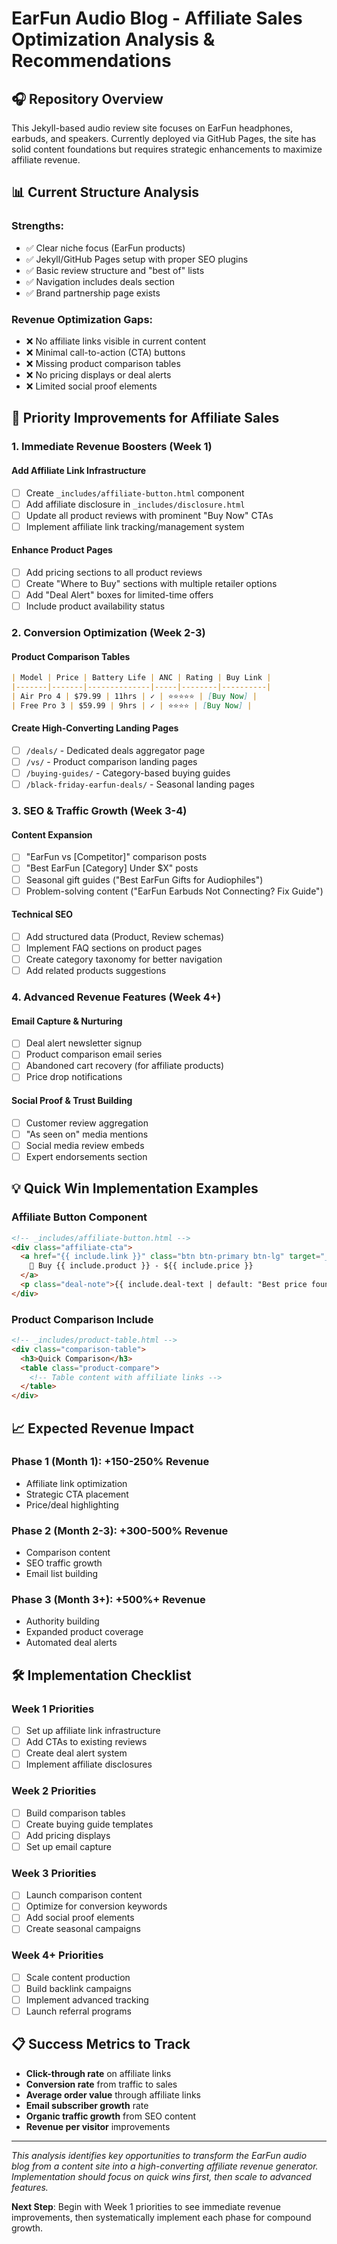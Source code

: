 # EarFun Audio Blog - Affiliate Sales Optimization Analysis & Recommendations

## 🎧 Repository Overview

This Jekyll-based audio review site focuses on EarFun headphones, earbuds, and speakers. Currently deployed via GitHub Pages, the site has solid content foundations but requires strategic enhancements to maximize affiliate revenue.

## 📊 Current Structure Analysis

### Strengths:
- ✅ Clear niche focus (EarFun products)
- ✅ Jekyll/GitHub Pages setup with proper SEO plugins
- ✅ Basic review structure and "best of" lists
- ✅ Navigation includes deals section
- ✅ Brand partnership page exists

### Revenue Optimization Gaps:
- ❌ No affiliate links visible in current content
- ❌ Minimal call-to-action (CTA) buttons
- ❌ Missing product comparison tables
- ❌ No pricing displays or deal alerts
- ❌ Limited social proof elements

## 🚀 Priority Improvements for Affiliate Sales

### 1. **Immediate Revenue Boosters (Week 1)**

#### Add Affiliate Link Infrastructure
- [ ] Create `_includes/affiliate-button.html` component
- [ ] Add affiliate disclosure in `_includes/disclosure.html`
- [ ] Update all product reviews with prominent "Buy Now" CTAs
- [ ] Implement affiliate link tracking/management system

#### Enhance Product Pages
- [ ] Add pricing sections to all product reviews
- [ ] Create "Where to Buy" sections with multiple retailer options
- [ ] Add "Deal Alert" boxes for limited-time offers
- [ ] Include product availability status

### 2. **Conversion Optimization (Week 2-3)**

#### Product Comparison Tables
```markdown
| Model | Price | Battery Life | ANC | Rating | Buy Link |
|-------|-------|--------------|-----|--------|----------|
| Air Pro 4 | $79.99 | 11hrs | ✓ | ⭐⭐⭐⭐⭐ | [Buy Now] |
| Free Pro 3 | $59.99 | 9hrs | ✓ | ⭐⭐⭐⭐ | [Buy Now] |
```

#### Create High-Converting Landing Pages
- [ ] `/deals/` - Dedicated deals aggregator page
- [ ] `/vs/` - Product comparison landing pages
- [ ] `/buying-guides/` - Category-based buying guides
- [ ] `/black-friday-earfun-deals/` - Seasonal landing pages

### 3. **SEO & Traffic Growth (Week 3-4)**

#### Content Expansion
- [ ] "EarFun vs [Competitor]" comparison posts
- [ ] "Best EarFun [Category] Under $X" posts
- [ ] Seasonal gift guides ("Best EarFun Gifts for Audiophiles")
- [ ] Problem-solving content ("EarFun Earbuds Not Connecting? Fix Guide")

#### Technical SEO
- [ ] Add structured data (Product, Review schemas)
- [ ] Implement FAQ sections on product pages
- [ ] Create category taxonomy for better navigation
- [ ] Add related products suggestions

### 4. **Advanced Revenue Features (Week 4+)**

#### Email Capture & Nurturing
- [ ] Deal alert newsletter signup
- [ ] Product comparison email series
- [ ] Abandoned cart recovery (for affiliate products)
- [ ] Price drop notifications

#### Social Proof & Trust Building
- [ ] Customer review aggregation
- [ ] "As seen on" media mentions
- [ ] Social media review embeds
- [ ] Expert endorsements section

## 💡 Quick Win Implementation Examples

### Affiliate Button Component
```html
<!-- _includes/affiliate-button.html -->
<div class="affiliate-cta">
  <a href="{{ include.link }}" class="btn btn-primary btn-lg" target="_blank" rel="nofollow sponsored">
    🛒 Buy {{ include.product }} - ${{ include.price }}
  </a>
  <p class="deal-note">{{ include.deal-text | default: "Best price found" }}</p>
</div>
```

### Product Comparison Include
```html
<!-- _includes/product-table.html -->
<div class="comparison-table">
  <h3>Quick Comparison</h3>
  <table class="product-compare">
    <!-- Table content with affiliate links -->
  </table>
</div>
```

## 📈 Expected Revenue Impact

### Phase 1 (Month 1): +150-250% Revenue
- Affiliate link optimization
- Strategic CTA placement
- Price/deal highlighting

### Phase 2 (Month 2-3): +300-500% Revenue
- Comparison content
- SEO traffic growth
- Email list building

### Phase 3 (Month 3+): +500%+ Revenue
- Authority building
- Expanded product coverage
- Automated deal alerts

## 🛠️ Implementation Checklist

### Week 1 Priorities
- [ ] Set up affiliate link infrastructure
- [ ] Add CTAs to existing reviews
- [ ] Create deal alert system
- [ ] Implement affiliate disclosures

### Week 2 Priorities
- [ ] Build comparison tables
- [ ] Create buying guide templates
- [ ] Add pricing displays
- [ ] Set up email capture

### Week 3 Priorities
- [ ] Launch comparison content
- [ ] Optimize for conversion keywords
- [ ] Add social proof elements
- [ ] Create seasonal campaigns

### Week 4+ Priorities
- [ ] Scale content production
- [ ] Build backlink campaigns
- [ ] Implement advanced tracking
- [ ] Launch referral programs

## 📋 Success Metrics to Track

- **Click-through rate** on affiliate links
- **Conversion rate** from traffic to sales
- **Average order value** through affiliate links
- **Email subscriber growth** rate
- **Organic traffic growth** from SEO content
- **Revenue per visitor** improvements

---

*This analysis identifies key opportunities to transform the EarFun audio blog from a content site into a high-converting affiliate revenue generator. Implementation should focus on quick wins first, then scale to advanced features.*

**Next Step**: Begin with Week 1 priorities to see immediate revenue improvements, then systematically implement each phase for compound growth.

